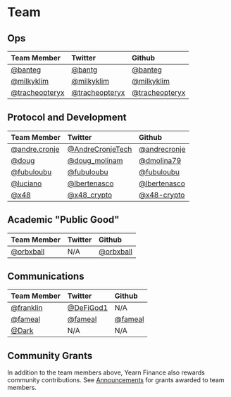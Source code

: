 # Team

## Ops

| Team Member                                                 | Twitter                                             | Github                                             |
| :---------------------------------------------------------- | :-------------------------------------------------- | :------------------------------------------------- |
| [@banteg](https://gov.yearn.finance/u/banteg)               | [@bantg](https://twitter.com/bantg)                 | [@banteg](https://github.com/banteg)               |
| [@milkyklim](https://gov.yearn.finance/u/milkyklim)         | [@milkyklim](https://twitter.com/milkyklim)         | [@milkyklim](https://github.com/milkyklim)         |
| [@tracheopteryx](https://gov.yearn.finance/u/tracheopteryx) | [@tracheopteryx](https://twitter.com/tracheopteryx) | [@tracheopteryx](https://github.com/tracheopteryx) |

## Protocol and Development

| Team Member                                               | Twitter                                                 | Github                                         |
| :-------------------------------------------------------- | :------------------------------------------------------ | :--------------------------------------------- |
| [@andre.cronje](https://gov.yearn.finance/u/andre.cronje) | [@AndreCronjeTech](https://twitter.com/andrecronjetech) | [@andrecronje](https://github.com/andrecronje) |
| [@doug](https://gov.yearn.finance/u/doug)                 | [@doug_molinam](https://twitter.com/doug_molinam)       | [@dmolina79](https://github.com/dougstorm)     |
| [@fubuloubu](https://gov.yearn.finance/u/fubuloubu)       | [@fubuloubu](https://twitter.com/fubuloubu)             | [@fubuloubu](https://github.com/fubuloubu)     |
| [@luciano](https://gov.yearn.finance/u/luciano)           | [@lbertenasco](https://twitter.com/lbertenasco)         | [@lbertenasco](https://github.com/lbertenasco) |
| [@x48](https://gov.yearn.finance/u/x48)                   | [@x48_crypto](https://twitter.com/x48_crypto)           | [@x48-crypto](https://github.com/x48-crypto/)  |

## Academic "Public Good"

| Team Member                                       | Twitter | Github                                   |
| :------------------------------------------------ | :------ | :--------------------------------------- |
| [@orbxball](https://gov.yearn.finance/u/orbxball) | N/A     | [@orbxball](https://github.com/orbxball) |

## Communications

| Team Member                                       | Twitter                                   | Github                               |
| :------------------------------------------------ | :---------------------------------------- | :----------------------------------- |
| [@franklin](https://gov.yearn.finance/u/franklin) | [@DeFiGod1](https://twitter.com/DeFiGod1) | N/A                                  |
| [@fameal](https://gov.yearn.finance/u/fameal)     | [@fameal](https://twitter.com/fameal)     | [@fameal](https://github.com/fameal) |
| [@Dark](https://gov.yearn.finance/u/dark)         | N/A                                       | N/A                                  |

## Community Grants

In addition to the team members above, Yearn Finance also rewards community contributions. See [Announcements](https://gov.yearn.finance/c/announcement/14) for grants awarded to team members.
